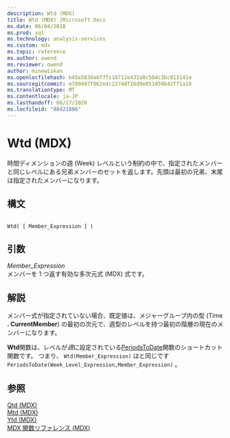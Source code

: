 ```yaml
---
description: Wtd (MDX)
title: Wtd (MDX) |Microsoft Docs
ms.date: 06/04/2018
ms.prod: sql
ms.technology: analysis-services
ms.custom: mdx
ms.topic: reference
ms.author: owend
ms.reviewer: owend
author: minewiskan
ms.openlocfilehash: b45e583da6f7fc18712e432a0c504c3bc813141e
ms.sourcegitcommit: e700497f962e4c2274df16d9e651059b42ff1a10
ms.translationtype: MT
ms.contentlocale: ja-JP
ms.lasthandoff: 08/17/2020
ms.locfileid: "88421886"
---
```

# <a name="wtd-mdx"></a>Wtd (MDX)


  時間ディメンションの週 (Week) レベルという制約の中で、指定されたメンバーと同じレベルにある兄弟メンバーのセットを返します。先頭は最初の兄弟、末尾は指定されたメンバーになります。  
  
## <a name="syntax"></a>構文  
  
```  
  
Wtd( [ Member_Expression ] )  
```  
  
## <a name="arguments"></a>引数  
 *Member_Expression*  
 メンバーを 1 つ返す有効な多次元式 (MDX) 式です。  
  
## <a name="remarks"></a>解説  
 メンバー式が指定されていない場合、既定値は、メジャーグループ内の型 (Time **. CurrentMember**) の最初の次元で、週型のレベルを持つ最初の階層の現在のメンバーになります。  
  
 **Wtd**関数は、レベルが*週*に設定されている[PeriodsToDate](../mdx/periodstodate-mdx.md)関数のショートカット関数です。 つまり、 `Wtd(Member_Expression)` はと同じです `PeriodsToDate(Week_Level_Expression,Member_Expression)` 。  
  
## <a name="see-also"></a>参照  
 [Qtd &#40;MDX&#41;](../mdx/qtd-mdx.md)   
 [Mtd &#40;MDX&#41;](../mdx/mtd-mdx.md)   
 [Ytd &#40;MDX&#41;](../mdx/ytd-mdx.md)   
 [MDX 関数リファレンス &#40;MDX&#41;](../mdx/mdx-function-reference-mdx.md)  
  
  
